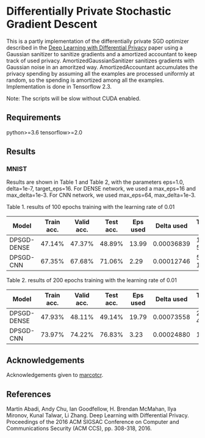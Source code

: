 # Differentially Private Stochastic Gradient Descent

This is a partly implementation of the differentially private SGD optimizer described in the [Deep Learning with Differential Privacy](https://arxiv.org/abs/1607.00133) paper using a Gaussian sanitizer to sanitize gradients and a amortized accountant to keep track of used privacy. AmortizedGaussianSanitizer sanitizes gradients with Gaussian noise in an amoritzed way. AmortizedAccountant accumulates the privacy spending by assuming all the examples are processed uniformly at random, so the spending is amortized among all the examples. Implementation is done in Tensorflow 2.3.

Note: The scripts will be slow without CUDA enabled.

## Requirements
python>=3.6
tensorflow>=2.0

## Results
### MNIST
Results are shown in Table 1 and Table 2, with the parameters eps=1.0, delta=1e-7, target_eps=16. For DENSE network, we used a max_eps=16 and max_delta=1e-3. For CNN network, we used max_eps=64, max_delta=1e-3.

Table 1. results of 100 epochs training with the learning rate of 0.01

| Model      | Train acc.  | Valid acc.  | Test acc. | Eps used | Delta used | Training time |
| -----      | -----       | ----        | ----      | ----     | ----       | ----
| DPSGD-DENSE|  47.14%     | 47.37%      | 48.89%    | 13.99    | 0.00036839 | 14M 52S
| DPSGD-CNN  |  67.35%     | 67.68%      | 71.06%    | 2.29     | 0.00012746 | 52M 15S

Table 2. results of 200 epochs training with the learning rate of 0.01

| Model      | Train acc.  | Valid acc.  | Test acc. | Eps used | Delta used | Training time |
| -----      | -----       | ----        | ----      | ----     | ----       | ----
| DPSGD-DENSE|  47.93%     | 48.11%      |  49.14%   | 19.79    | 0.00073558 | 28M 48S
| DPSGD-CNN  |  73.97%     | 74.22%      |  76.83%   | 3.23     | 0.00024880 | 1H 46M


## Acknowledgements
Acknowledgements given to [marcotcr](https://github.com/marcotcr/tf-models).

## References
Martín Abadi, Andy Chu, Ian Goodfellow, H. Brendan McMahan, Ilya Mironov, Kunal Talwar, Li Zhang. Deep Learning with Differential Privacy. Proceedings of the 2016 ACM SIGSAC Conference on Computer and Communications Security (ACM CCS), pp. 308-318, 2016.

